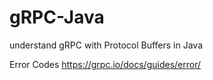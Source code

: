# gRPC-Java
understand gRPC with Protocol Buffers  in Java



Error Codes
https://grpc.io/docs/guides/error/
